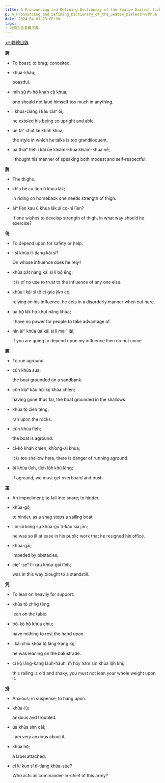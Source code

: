 ```yaml
---
title: A Pronouncing and Defining Dictionary of the Swatow Dialect (汕頭方言音義字典) / khua
p: A_Pronouncing_and_Defining_Dictionary_of_the_Swatow_Dialect/w/khua
date: 2024-04-01 23:00:00
tags: 
- 汕頭方言音義字典
---
```


[↩️ 轉總目錄](/A_Pronouncing_and_Defining_Dictionary_of_the_Swatow_Dialect)


**誇**
- To boast; to brag; conceited.

- khua-kháu;

  boastful.

- mih sṳ̄ m̄-hó̤ khah cṳ̆ khua;

  one should not laud himself too much in anything.

- i khua-cìang i kàu cìaⁿ ŏi;

  he extoled his being so upright and able.

- ūe tàⁿ chut lâi khah khua;

  the style in which he talks is too grandiloquent.

- úa thiaⁿ tîeh i kâi ūe khiam-khua khiam-khua nē;

  I thought his manner of speaking both modest and self-respectful. 

**胯**
- The thighs.

- khîa bé cū tîeh ŭ khua lâk;

  in riding on horseback one needs strength of thigh.

- àiⁿ līen kau ũ khua lâk sĭ cò̤-nî līen?

  If one wishes to develop strength of thigh, in what way should he exercise?

**倚**
- To depend upon for safety or help.

- i sĭ khùa tī-tîang kâi sì?

  On whose influence does he rely?

- khùa pât nâng kâi sì li bô̤ ēng;

  it is of no use to trust to the influence of any one else.

- khùa i kâi sì tŏ̤ cí gūa jw̆n cò̤;

  relying on his influence, he acts in a disorderly manner when out here.

- úa bô̤ lâk hó̤ khṳt nâng khùa;

  I have no power for people to take advantage of.

- nín àiⁿ khùa úa kâi sì li màiⁿ lâi;

  if you are going to depend upon my influence then do not come.

**艐**
- To run aground.

- cûn khùa sua;

  the boat grounded on a sandbank.

- cûn kîaⁿ kàu hṳ́-kò̤ khùa chíen;

  having gone thus far, the boat grounded in the shallows.

- khùa tŏ̤ cîeh tèng;

  ran upon the rocks.

- cûn khùa tîeh;

  the boat is aground.

- cí-kò̤ khah chíen, khíong-ài khùa;

  it is too shallow here, there is danger of running aground.

- ŏi khùa tîeh, tîeh lô̤h khṳ̀ léng;

  if aground, we must get overboard and push.

**罣**
- An impediment; to fall into snare; to hinder.

- khùa-gō;

  to hinder, as a snag stops a sailing boat.

- i in-ûi kong sṳ khùa-gō tì-kàu sìa jīm;

  he was so ill at ease in his public work that he resigned his office.

- khùa-gāi;

  impeded by obstacles.

- cìeⁿ-seⁿ tì-kàu khùa-gāi tîeh;

  was in this way biought to a standstill.

**凭**
- To lean on heavily for support.

- khùa tŏ̤ chn̂g tèng;

  lean on the table.

- bô̤-kò̤ hó̤ khùa chíu;

  have nothing to rest the hand upon.

- i kâi chíu khùa tŏ̤ lâng-kang kò̤;

  he was leaning on the balustrade.

- cí kò̤ lâng-kang lâuh-hâuh, m̄ hóy hàm sin khùa lô̤h khṳ̀;

  this railing is old and shaky, you must not lean your whole weight upon it.

**掛**
- Anxious; in suspense; to hang upon.

- khùa-lṳ̆;

  anxious and troubled.

- úa khùa sim căi;

  I am very anxious about it.

- khùa hō̤;

  a label attached.

- cí ki kun sĭ tī-tîang khùa-sùe?

  Who acts as commander-in-chief of this army?